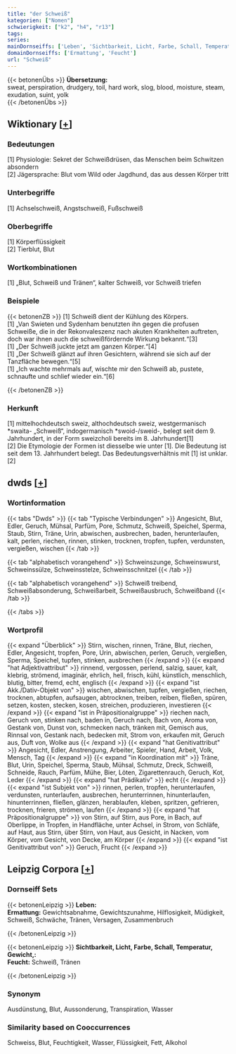```yaml
---
title: "der Schweiß"
kategorien: ["Nomen"]
schwierigkeit: ["k2", "h4", "r13"]
tags:
series:
mainDornseiffs: ['Leben', 'Sichtbarkeit, Licht, Farbe, Schall, Temperatur, Gewicht,']
domainDornseiffs: ['Ermattung', 'Feucht']
url: "Schweiß"
---
```


{{< betonenÜbs >}}
**Übersetzung:**  
sweat, perspiration, drudgery, toil, hard work, slog, blood, moisture, steam, exudation, suint, yolk  
{{< /betonenÜbs >}}

## Wiktionary [[+](https://de.wiktionary.org/wiki/Schweiß)]

### Bedeutungen
[1] Physiologie: Sekret der Schweißdrüsen, das Menschen beim Schwitzen absondern  
[2] Jägersprache: Blut vom Wild oder  Jagdhund, das aus dessen Körper tritt  

### Unterbegriffe
[1] Achselschweiß, Angstschweiß, Fußschweiß  

### Oberbegriffe
[1] Körperflüssigkeit  
[2] Tierblut, Blut  

### Wortkombinationen
[1] „Blut, Schweiß und Tränen“, kalter Schweiß, vor Schweiß triefen  

### Beispiele
{{< betonenZB >}}
[1] Schweiß dient der Kühlung des Körpers.  
[1] „Van Swieten und Sydenham benutzten ihn gegen die profusen Schweiße, die in der Rekonvaleszenz nach akuten Krankheiten auftreten, doch war ihnen auch die schweißfördernde Wirkung bekannt.“[3]  
[1] „Der Schweiß juckte jetzt am ganzen Körper.“[4]  
[1] „Der Schweiß glänzt auf ihren Gesichtern, während sie sich auf der Tanzfläche bewegen.“[5]  
[1] „Ich wachte mehrmals auf, wischte mir den Schweiß ab, pustete, schnaufte und schlief wieder ein.“[6]  

{{< /betonenZB >}}
### Herkunft
[1] mittelhochdeutsch sweiz, althochdeutsch sweiz, westgermanisch *swaita- „Schweiß“, indogermanisch *swoid-/sweid-, belegt seit dem 9. Jahrhundert, in der Form sweizcholi bereits im 8. Jahrhundert[1]  
[2] Die Etymologie der Formen ist diesselbe wie unter [1]. Die Bedeutung ist seit dem 13. Jahrhundert belegt. Das Bedeutungsverhältnis mit [1] ist unklar.[2]  



## dwds [[+](https://www.dwds.de/wb/Schweiß)]

### Wortinformation
{{< tabs "Dwds" >}}
{{< tab "Typische Verbindungen" >}}
Angesicht, Blut, Edler, Geruch, Mühsal, Parfüm, Pore, Schmutz, Schweiß, Speichel, Sperma, Staub, Stirn, Träne, Urin, abwischen, ausbrechen, baden, herunterlaufen, kalt, perlen, riechen, rinnen, stinken, trocknen, tropfen, tupfen, verdunsten, vergießen, wischen
{{< /tab >}}

{{< tab "alphabetisch vorangehend" >}}
Schweinszunge, Schweinswurst, Schweinssülze, Schweinsstelze, Schweinsschnitzel
{{< /tab >}}

{{< tab "alphabetisch vorangehend" >}}
Schweiß treibend, Schweißabsonderung, Schweißarbeit, Schweißausbruch, Schweißband
{{< /tab >}}

{{< /tabs >}}

### Wortprofil
{{< expand "Überblick" >}} Stirn, wischen, rinnen, Träne, Blut, riechen, Edler, Angesicht, tropfen, Pore, Urin, abwischen, perlen, Geruch, vergießen, Sperma, Speichel, tupfen, stinken, ausbrechen {{< /expand >}}
{{< expand "hat Adjektivattribut" >}} rinnend, vergossen, perlend, salzig, sauer, kalt, klebrig, strömend, imaginär, ehrlich, hell, frisch, kühl, künstlich, menschlich, blutig, bitter, fremd, echt, englisch {{< /expand >}}
{{< expand "ist Akk./Dativ-Objekt von" >}} wischen, abwischen, tupfen, vergießen, riechen, trocknen, abtupfen, aufsaugen, abtrocknen, treiben, reiben, fließen, spüren, setzen, kosten, stecken, kosen, streichen, produzieren, investieren {{< /expand >}}
{{< expand "ist in Präpositionalgruppe" >}} riechen nach, Geruch von, stinken nach, baden in, Geruch nach, Bach von, Aroma von, Gestank von, Dunst von, schmecken nach, tränken mit, Gemisch aus, Rinnsal von, Gestank nach, bedecken mit, Strom von, erkaufen mit, Geruch aus, Duft von, Wolke aus {{< /expand >}}
{{< expand "hat Genitivattribut" >}} Angesicht, Edler, Anstrengung, Arbeiter, Spieler, Hand, Arbeit, Volk, Mensch, Tag {{< /expand >}}
{{< expand "in Koordination mit" >}} Träne, Blut, Urin, Speichel, Sperma, Staub, Mühsal, Schmutz, Dreck, Schweiß, Schneide, Rauch, Parfüm, Mühe, Bier, Löten, Zigarettenrauch, Geruch, Kot, Leder {{< /expand >}}
{{< expand "hat Prädikativ" >}} echt {{< /expand >}}
{{< expand "ist Subjekt von" >}} rinnen, perlen, tropfen, herunterlaufen, verdunsten, runterlaufen, ausbrechen, herunterrinnen, hinunterlaufen, hinunterrinnen, fließen, glänzen, herablaufen, kleben, spritzen, gefrieren, trocknen, frieren, strömen, laufen {{< /expand >}}
{{< expand "hat Präpositionalgruppe" >}} von Stirn, auf Stirn, aus Pore, in Bach, auf Oberlippe, in Tropfen, in Handfläche, unter Achsel, in Strom, von Schläfe, auf Haut, aus Stirn, über Stirn, von Haut, aus Gesicht, in Nacken, vom Körper, vom Gesicht, von Decke, am Körper {{< /expand >}}
{{< expand "ist Genitivattribut von" >}} Geruch, Frucht {{< /expand >}}

## Leipzig Corpora [[+](https://corpora.uni-leipzig.de/en/res?word=Schweiß&corpusId=deu_newscrawl-public_2018)]

### Dornseiff Sets
{{< betonenLeipzig >}}
**Leben:**  
**Ermattung:** Gewichtsabnahme, Gewichtszunahme, Hilflosigkeit, Müdigkeit, Schweiß, Schwäche, Tränen, Versagen, Zusammenbruch  

{{< /betonenLeipzig >}}


{{< betonenLeipzig >}}
**Sichtbarkeit, Licht, Farbe, Schall, Temperatur, Gewicht,:**  
**Feucht:** Schweiß, Tränen  

{{< /betonenLeipzig >}}

### Synonym
Ausdünstung, Blut, Aussonderung, Transpiration, Wasser


### Similarity based on Cooccurrences
Schweiss, Blut, Feuchtigkeit, Wasser, Flüssigkeit, Fett, Alkohol


